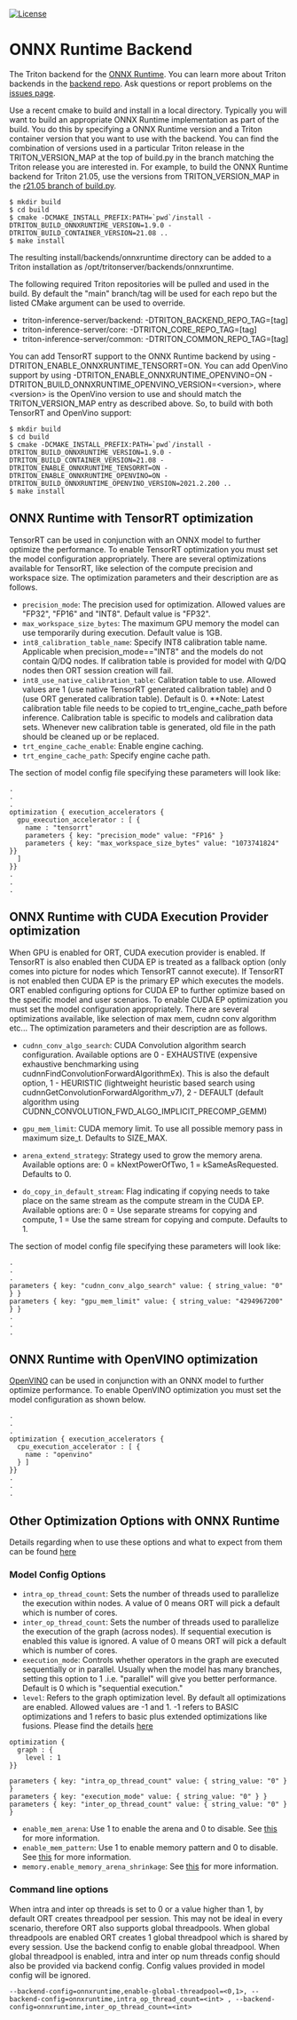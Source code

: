<!--
# Copyright (c) 2020, NVIDIA CORPORATION. All rights reserved.
#
# Redistribution and use in source and binary forms, with or without
# modification, are permitted provided that the following conditions
# are met:
#  * Redistributions of source code must retain the above copyright
#    notice, this list of conditions and the following disclaimer.
#  * Redistributions in binary form must reproduce the above copyright
#    notice, this list of conditions and the following disclaimer in the
#    documentation and/or other materials provided with the distribution.
#  * Neither the name of NVIDIA CORPORATION nor the names of its
#    contributors may be used to endorse or promote products derived
#    from this software without specific prior written permission.
#
# THIS SOFTWARE IS PROVIDED BY THE COPYRIGHT HOLDERS ``AS IS'' AND ANY
# EXPRESS OR IMPLIED WARRANTIES, INCLUDING, BUT NOT LIMITED TO, THE
# IMPLIED WARRANTIES OF MERCHANTABILITY AND FITNESS FOR A PARTICULAR
# PURPOSE ARE DISCLAIMED.  IN NO EVENT SHALL THE COPYRIGHT OWNER OR
# CONTRIBUTORS BE LIABLE FOR ANY DIRECT, INDIRECT, INCIDENTAL, SPECIAL,
# EXEMPLARY, OR CONSEQUENTIAL DAMAGES (INCLUDING, BUT NOT LIMITED TO,
# PROCUREMENT OF SUBSTITUTE GOODS OR SERVICES; LOSS OF USE, DATA, OR
# PROFITS; OR BUSINESS INTERRUPTION) HOWEVER CAUSED AND ON ANY THEORY
# OF LIABILITY, WHETHER IN CONTRACT, STRICT LIABILITY, OR TORT
# (INCLUDING NEGLIGENCE OR OTHERWISE) ARISING IN ANY WAY OUT OF THE USE
# OF THIS SOFTWARE, EVEN IF ADVISED OF THE POSSIBILITY OF SUCH DAMAGE.
-->

[![License](https://img.shields.io/badge/License-BSD3-lightgrey.svg)](https://opensource.org/licenses/BSD-3-Clause)

# ONNX Runtime Backend

The Triton backend for the [ONNX
Runtime](https://github.com/microsoft/onnxruntime). You can learn more
about Triton backends in the [backend
repo](https://github.com/triton-inference-server/backend). Ask
questions or report problems on the [issues
page](https://github.com/triton-inference-server/onnxruntime_backend/issues).

Use a recent cmake to build and install in a local directory.
Typically you will want to build an appropriate ONNX Runtime
implementation as part of the build. You do this by specifying a ONNX
Runtime version and a Triton container version that you want to use
with the backend. You can find the combination of versions used in a
particular Triton release in the TRITON_VERSION_MAP at the top of
build.py in the branch matching the Triton release you are interested
in. For example, to build the ONNX Runtime backend for Triton 21.05,
use the versions from TRITON_VERSION_MAP in the [r21.05 branch of
build.py](https://github.com/triton-inference-server/server/blob/r21.05/build.py#L66).

```
$ mkdir build
$ cd build
$ cmake -DCMAKE_INSTALL_PREFIX:PATH=`pwd`/install -DTRITON_BUILD_ONNXRUNTIME_VERSION=1.9.0 -DTRITON_BUILD_CONTAINER_VERSION=21.08 ..
$ make install
```

The resulting install/backends/onnxruntime directory can be added to a
Triton installation as /opt/tritonserver/backends/onnxruntime.

The following required Triton repositories will be pulled and used in
the build. By default the "main" branch/tag will be used for each repo
but the listed CMake argument can be used to override.

* triton-inference-server/backend: -DTRITON_BACKEND_REPO_TAG=[tag]
* triton-inference-server/core: -DTRITON_CORE_REPO_TAG=[tag]
* triton-inference-server/common: -DTRITON_COMMON_REPO_TAG=[tag]

You can add TensorRT support to the ONNX Runtime backend by using
-DTRITON_ENABLE_ONNXRUNTIME_TENSORRT=ON. You can add OpenVino support
by using -DTRITON_ENABLE_ONNXRUNTIME_OPENVINO=ON
-DTRITON_BUILD_ONNXRUNTIME_OPENVINO_VERSION=\<version\>, where
\<version\> is the OpenVino version to use and should match the
TRITON_VERSION_MAP entry as described above. So, to build with both
TensorRT and OpenVino support:

```
$ mkdir build
$ cd build
$ cmake -DCMAKE_INSTALL_PREFIX:PATH=`pwd`/install -DTRITON_BUILD_ONNXRUNTIME_VERSION=1.9.0 -DTRITON_BUILD_CONTAINER_VERSION=21.08 -DTRITON_ENABLE_ONNXRUNTIME_TENSORRT=ON -DTRITON_ENABLE_ONNXRUNTIME_OPENVINO=ON -DTRITON_BUILD_ONNXRUNTIME_OPENVINO_VERSION=2021.2.200 ..
$ make install
```


## ONNX Runtime with TensorRT optimization
TensorRT can be used in conjunction with an ONNX model to further optimize the performance. To enable TensorRT optimization you must set the model configuration appropriately. There are several optimizations available for TensorRT, like selection of the compute precision and workspace size. The optimization parameters and their description are as follows.


* `precision_mode`: The precision used for optimization. Allowed values are "FP32", "FP16" and "INT8". Default value is "FP32".
* `max_workspace_size_bytes`: The maximum GPU memory the model can use temporarily during execution. Default value is 1GB.
* `int8_calibration_table_name`: Specify INT8 calibration table name. Applicable when precision_mode=="INT8" and the models do not contain Q/DQ nodes. If calibration table is provided for model with Q/DQ nodes then ORT session creation will fail.
* `int8_use_native_calibration_table`: Calibration table to use. Allowed values are 1 (use native TensorRT generated calibration table) and 0 (use ORT generated calibration table). Default is 0. **Note: Latest calibration table file needs to be copied to trt_engine_cache_path before inference. Calibration table is specific to models and calibration data sets. Whenever new calibration table is generated, old file in the path should be cleaned up or be replaced.
* `trt_engine_cache_enable`: Enable engine caching.
* `trt_engine_cache_path`: Specify engine cache path.

The section of model config file specifying these parameters will look like:

```
.
.
.
optimization { execution_accelerators {
  gpu_execution_accelerator : [ {
    name : "tensorrt"
    parameters { key: "precision_mode" value: "FP16" }
    parameters { key: "max_workspace_size_bytes" value: "1073741824" }}
  ]
}}
.
.
.
```

## ONNX Runtime with CUDA Execution Provider optimization
When GPU is enabled for ORT, CUDA execution provider is enabled. If TensorRT is also enabled then CUDA EP is treated as a fallback option (only comes into picture for nodes which TensorRT cannot execute). If TensorRT is not enabled then CUDA EP is the primary EP which executes the models. ORT enabled configuring options for CUDA EP to further optimize based on the specific model and user scenarios. To enable CUDA EP optimization you must set the model configuration appropriately. There are several optimizations available, like selection of max mem, cudnn conv algorithm etc... The optimization parameters and their description are as follows.

* `cudnn_conv_algo_search`: CUDA Convolution algorithm search configuration. Available options are 0 - EXHAUSTIVE (expensive exhaustive benchmarking using cudnnFindConvolutionForwardAlgorithmEx). This is also the default option, 1 - HEURISTIC (lightweight heuristic based search using cudnnGetConvolutionForwardAlgorithm_v7), 2 - DEFAULT (default algorithm using CUDNN_CONVOLUTION_FWD_ALGO_IMPLICIT_PRECOMP_GEMM)

* `gpu_mem_limit`: CUDA memory limit. To use all possible memory pass in maximum size_t. Defaults to SIZE_MAX.

* `arena_extend_strategy`: Strategy used to grow the memory arena. Available options are: 0 = kNextPowerOfTwo, 1 = kSameAsRequested. Defaults to 0.

* `do_copy_in_default_stream`: Flag indicating if copying needs to take place on the same stream as the compute stream in the CUDA EP. Available options are: 0 = Use separate streams for copying and compute, 1 = Use the same stream for copying and compute. Defaults to 1.

The section of model config file specifying these parameters will look like:

```
.
.
.
parameters { key: "cudnn_conv_algo_search" value: { string_value: "0" } }
parameters { key: "gpu_mem_limit" value: { string_value: "4294967200" } }
.
.
.

```


## ONNX Runtime with OpenVINO optimization

[OpenVINO](https://docs.openvinotoolkit.org/latest/index.html) can be
used in conjunction with an ONNX model to further optimize
performance. To enable OpenVINO optimization you must set the model
configuration as shown below.

```
.
.
.
optimization { execution_accelerators {
  cpu_execution_accelerator : [ {
    name : "openvino"
  } ]
}}
.
.
.
```

## Other Optimization Options with ONNX Runtime

Details regarding when to use these options and what to expect from them can be found [here](https://onnxruntime.ai/docs/performance/tune-performance.html)

### Model Config Options
* `intra_op_thread_count`: Sets the number of threads used to parallelize the execution within nodes. A value of 0 means ORT will pick a default which is number of cores.
* `inter_op_thread_count`: Sets the number of threads used to parallelize the execution of the graph (across nodes). If sequential execution is enabled this value is ignored. 
A value of 0 means ORT will pick a default which is number of cores.
* `execution_mode`: Controls whether operators in the graph are executed sequentially or in parallel. Usually when the model has many branches, setting this option to 1 .i.e. "parallel" will give you better performance. Default is 0 which is "sequential execution."
* `level`: Refers to the graph optimization level. By default all optimizations are enabled. Allowed values are -1 and 1. -1 refers to BASIC optimizations and 1 refers to basic plus extended optimizations like fusions. Please find the details [here](https://onnxruntime.ai/docs/performance/graph-optimizations.html)

```
optimization {
  graph : {
    level : 1
}}

parameters { key: "intra_op_thread_count" value: { string_value: "0" } }
parameters { key: "execution_mode" value: { string_value: "0" } }
parameters { key: "inter_op_thread_count" value: { string_value: "0" } }

```
* `enable_mem_arena`: Use 1 to enable the arena and 0 to disable. See [this](https://onnxruntime.ai/docs/api/c/struct_ort_api.html#a0bbd62df2b3c119636fba89192240593) for more information.
* `enable_mem_pattern`: Use 1 to enable memory pattern and 0 to disable. See [this](https://onnxruntime.ai/docs/api/c/struct_ort_api.html#ad13b711736956bf0565fea0f8d7a5d75) for more information.
* `memory.enable_memory_arena_shrinkage`: See [this](https://github.com/microsoft/onnxruntime/blob/master/include/onnxruntime/core/session/onnxruntime_run_options_config_keys.h) for more information.

### Command line options
When intra and inter op threads is set to 0 or a value higher than 1, by default ORT creates threadpool per session. This may not be ideal in every scenario, therefore ORT also supports global threadpools. When global threadpools are enabled ORT creates 1 global threadpool which is shared by every session. Use the backend config to enable global threadpool. When global threadpool is enabled, intra and inter op num threads config should also be provided via backend config. Config values provided in model config will be ignored.

```
--backend-config=onnxruntime,enable-global-threadpool=<0,1>, --backend-config=onnxruntime,intra_op_thread_count=<int> , --backend-config=onnxruntime,inter_op_thread_count=<int> 
```
